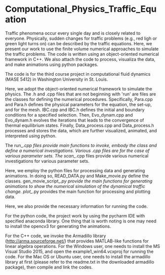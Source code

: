 # Computational_Physics_Traffic_Equation
Traffic phenomena occur every single day and is closely related to everyone. Physically, sudden changes for traffic problems (e.g., red ligh or green light turns on) can be described by the traffic equations.  Here, we present our work to use the finite volume numerical approaches to simulate the traffic problems. The code is written using an object-oriented numerical framework in C++. We also attach the code to process, visualiza the data, and make animations using python packages.

The code is for the third course project in computational fluid dynamics (MASE 5412) in Washington University in St. Louis.

Here, we adopt the object-oriented numerical framework to simulate the physics. The .h and .cpp files that are not beginning with 'run' are files are the classes for defining the numerical procedures. Specifically, Para.cpp and Para.h defines the physical parameters for the equation, the set-up, and for the mesh. IBC.cpp and IBC.h defines the initial and boundary conditions for a specified selection. Then, Evo_dynam.cpp and Evo_dynam.h evolves the iterations that leads to the convergence of thermal equilibrium states. Finally, Data_process.cpp and Data_process.h processes and stores the data, which are further visualized, animated, and interpreted using python.

The run_*.cpp files provide main functions to invoke, embody the class and define a numerical investigations. Various .cpp files are for the case of various parameter sets. The scan_*.cpp files provide various numerical investigations for various parameter sets.

Here, we employ the python files for processing data and generating animations. In doing so, READ_DATA.py and Make_movie.py define the classes. gen_movie_script_*.py provide the main functions for generating animations to show the numerical simulation of the dynamical traffic change. plot_*.py provides the main function for processing and plotting data.

Here, we also provide the necessary information for running the code. 

For the python code, the project work by using the pycharm IDE with specified anaconda library. One thing that is worth noting is one may need to install the opencv3 for generating the animations. 

For the C++ code, we invoke the Armadillo library (http://arma.sourceforge.net/) that provides MATLAB-like functions for linear algebra operations. For the Windows user, one needs to install the MS Visual Studio 2015, and open the example1_win64.vcxproj for running the code. For the Mac OS or Ubuntu user, one needs to install the armadillo library at first (please refer to the readme.txt in the downloaded armadillo package), then compile and link the codes.
